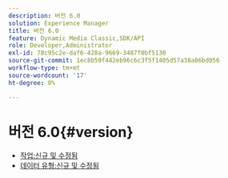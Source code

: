 ```yaml
---
description: 버전 6.0
solution: Experience Manager
title: 버전 6.0
feature: Dynamic Media Classic,SDK/API
role: Developer,Administrator
exl-id: 78c95c2e-daf6-428a-9669-3487f0bf5130
source-git-commit: 1ec8b59f442eb96c6c3f5f1405d57a38a86bd056
workflow-type: tm+mt
source-wordcount: '17'
ht-degree: 0%

---
```


# 버전 6.0{#version}

* [작업:신규 및 수정됨](r-6-operations.md)
* [데이터 유형:신규 및 수정됨](r-6-types.md)
